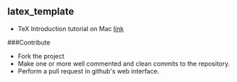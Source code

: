 latex_template
---

 - TeX Introduction tutorial on Mac [link](http://mac.tutsplus.com/tutorials/productivity/the-beginners-guide-to-using-tex-in-os-x/?utm_source=feedburner&utm_medium=feed&utm_campaign=Feed%3A+mactuts+%28Mactuts%2B%29)

 

###Contribute
  - Fork the project
  - Make one or more well commented and clean commits to the repository. 
  - Perform a pull request in github's web interface.
